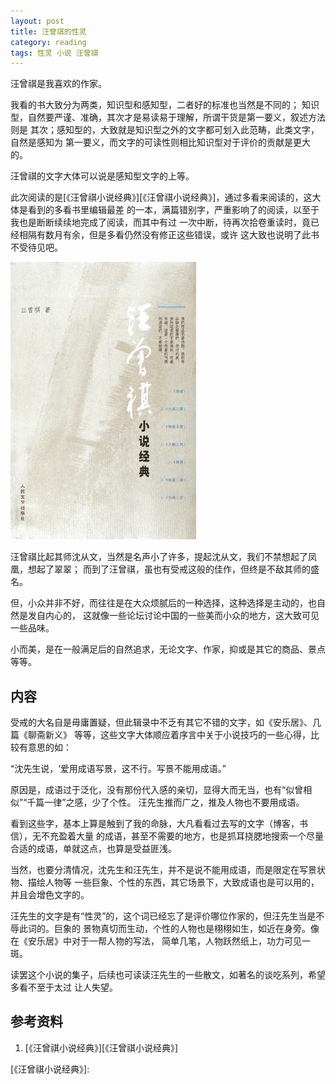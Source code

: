 ```yaml
---
layout: post
title: 汪曾祺的性灵
category: reading
tags: 性灵 小说 汪曾祺
---
```


汪曾祺是我喜欢的作家。

我看的书大致分为两类，知识型和感知型，二者好的标准也当然是不同的；
知识型，自然要严谨、准确，其次才是易读易于理解，所谓干货是第一要义，叙述方法则是
其次；感知型的，大致就是知识型之外的文字都可划入此范畴，此类文字，自然是感知为
第一要义，而文字的可读性则相比知识型对于评价的贡献是更大的。

汪曾祺的文字大体可以说是感知型文字的上等。

此次阅读的是[《汪曾祺小说经典》][《汪曾祺小说经典》]，通过多看来阅读的，这大体是看到的多看书里编辑最差
的一本，满篇错别字，严重影响了的阅读，以至于我也是断断续续地完成了阅读，而其中有过
一次中断，待再次拾卷重读时，竟已经相隔有数月有余，但是多看仍然没有修正这些错误，或许
这大致也说明了此书不受待见吧。

![wangzengqi](/assets/images/wangzengqi.jpg)

汪曾祺比起其师沈从文，当然是名声小了许多，提起沈从文，我们不禁想起了凤凰，想起了翠翠；
而到了汪曾祺，虽也有受戒这般的佳作，但终是不敌其师的盛名。

但，小众并非不好，而往往是在大众烦腻后的一种选择，这种选择是主动的，也自然是发自内心的，
这就像一些论坛讨论中国的一些美而小众的地方，这大致可见一些品味。

小而美，是在一般满足后的自然追求，无论文字、作家，抑或是其它的商品、景点等等。

## 内容

受戒的大名自是毋庸置疑，但此辑录中不乏有其它不错的文字，如《安乐居》、几篇《聊斋新义》
等等，这些文字大体顺应着序言中关于小说技巧的一些心得，比较有意思的如：

“沈先生说，‘爱用成语写景，这不行。写景不能用成语。”

原因是，成语过于泛化，没有那份代入感的亲切，显得大而无当，也有“似曾相似”“千篇一律”之感，少了个性。
汪先生推而广之，推及人物也不要用成语。

看到这些字，基本上算是触到了我的命脉，大凡看看过去写的文字（博客，书信），无不充盈着大量
的成语，甚至不需要的地方，也是抓耳挠腮地搜索一个尽量合适的成语，单就这点，也算是受益匪浅。

当然，也要分清情况，沈先生和汪先生，并不是说不能用成语，而是限定在写景状物、描绘人物等
一些巨象、个性的东西，其它场景下，大致成语也是可以用的，并且会增色文字的。

汪先生的文字是有“性灵”的，这个词已经忘了是评价哪位作家的，但汪先生当是不辱此词的。巨象的
景物真切而生动，个性的人物也是栩栩如生，如近在身旁。像在《安乐居》中对于一帮人物的写法，
简单几笔，人物跃然纸上，功力可见一斑。

读罢这个小说的集子，后续也可读读汪先生的一些散文，如著名的谈吃系列，希望多看不至于太过
让人失望。


## 参考资料
1. [《汪曾祺小说经典》][《汪曾祺小说经典》]


[《汪曾祺小说经典》]:

